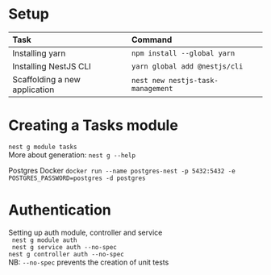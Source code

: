 # Setup  
| Task                          | Command                               |
|:------------------------------|:--------------------------------------|
| Installing yarn               | ```npm install --global yarn```       |
| Installing NestJS CLI         | ```yarn global add @nestjs/cli```     |
| Scaffolding a new application | ```nest new nestjs-task-management``` |

# Creating a Tasks module
```nest g module tasks```  
More about generation: ```nest g --help```  

Postgres Docker
```docker run --name postgres-nest -p 5432:5432 -e POSTGRES_PASSWORD=postgres -d postgres```

# Authentication
Setting up auth module, controller and service  
``` nest g module auth```  
``` nest g service auth --no-spec```  
```nest g controller auth --no-spec```  
NB: ```--no-spec``` prevents the creation of unit tests